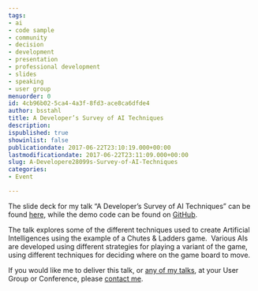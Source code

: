 ```yaml
---
tags:
- ai
- code sample
- community
- decision
- development
- presentation
- professional development
- slides
- speaking
- user group
menuorder: 0
id: 4cb96b02-5ca4-4a3f-8fd3-ace8ca6dfde4
author: bsstahl
title: A Developer’s Survey of AI Techniques
description: 
ispublished: true
showinlist: false
publicationdate: 2017-06-22T23:10:19.000+00:00
lastmodificationdate: 2017-06-22T23:11:09.000+00:00
slug: A-Developere28099s-Survey-of-AI-Techniques
categories:
- Event

---
```

The slide deck for my talk “A Developer’s Survey of AI Techniques” can be found [here](https://onedrive.live.com/view.aspx?resid=5D45DDF99C1E1BCC!418085&cid=5d45ddf99c1e1bcc), while the demo code can be found on [GitHub](https://github.com/bsstahl/AIDemos).

The talk explores some of the different techniques used to create Artificial Intelligences using the example of a Chutes & Ladders game.  Various AIs are developed using different strategies for playing a variant of the game, using different techniques for deciding where on the game board to move.

If you would like me to deliver this talk, or [any of my talks]({PathToRoot}/Pages/Speaking-Engagements.html), at your User Group or Conference, please [contact me]({PathToRoot}/contact.html).
